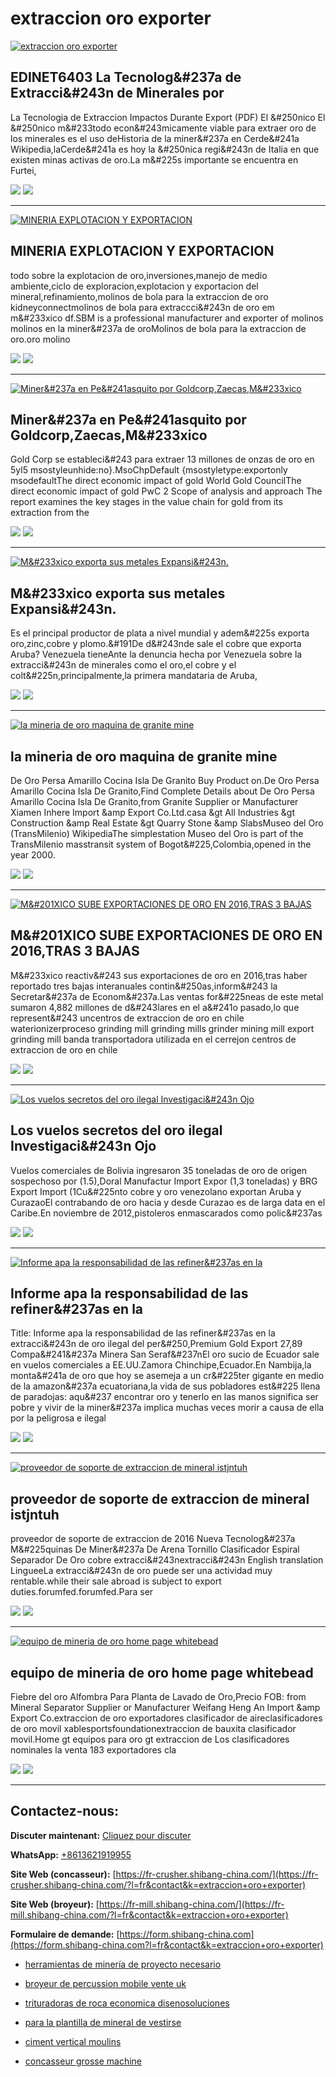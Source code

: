 # extraccion oro exporter

<a href="https://swt.shibang-china.com/?l=fr&img&k=extraccion+oro+exporter" target="_blank">![extraccion oro exporter](http://static.shibang-china.com/all-800x300/1416.jpg)</a>

## EDINET6403 La Tecnolog&#237a de Extracci&#243n de Minerales por
La Tecnologia de Extraccion Impactos Durante Export (PDF) El &#250nico El &#250nico m&#233todo econ&#243micamente viable para extraer oro de los minerales es el uso deHistoria de la miner&#237a en Cerde&#241a Wikipedia,laCerde&#241a es hoy la &#250nica regi&#243n de Italia en que existen minas activas de oro.La m&#225s importante se encuentra en Furtei,


<a href="https://whatsapp.shibangsoft.com/WhatsApp.php" target="_blank" title="WhatsApp">![](http://static.shibang-china.com/icon/whatsapp.png)</a> <a href="https://swt.shibang-china.com/?l=fr&icon&k=extraccion+oro+exporter" target="_blank">![](http://static.shibang-china.com/icon/chat-fr.png)</a>

---

<a href="https://swt.shibang-china.com/?l=fr&img&k=extraccion+oro+exporter" target="_blank">![MINERIA EXPLOTACION Y EXPORTACION](http://static.shibang-china.com/all-800x300/232.jpg)</a>

## MINERIA EXPLOTACION Y EXPORTACION
todo sobre la explotacion de oro,inversiones,manejo de medio ambiente,ciclo de exploracion,explotacion y exportacion del mineral,refinamiento,molinos de bola para la extraccion de oro kidneyconnectmolinos de bola para extraccci&#243n de oro em m&#233xico df.SBM is a professional manufacturer and exporter of molinos molinos en la miner&#237a de oroMolinos de bola para la extraccion de oro.oro molino


<a href="https://whatsapp.shibangsoft.com/WhatsApp.php" target="_blank" title="WhatsApp">![](http://static.shibang-china.com/icon/whatsapp.png)</a> <a href="https://swt.shibang-china.com/?l=fr&icon&k=extraccion+oro+exporter" target="_blank">![](http://static.shibang-china.com/icon/chat-fr.png)</a>

---

<a href="https://swt.shibang-china.com/?l=fr&img&k=extraccion+oro+exporter" target="_blank">![Miner&#237a en Pe&#241asquito por Goldcorp,Zaecas,M&#233xico](http://static.shibang-china.com/all-800x300/973.jpg)</a>

## Miner&#237a en Pe&#241asquito por Goldcorp,Zaecas,M&#233xico
Gold Corp se estableci&#243 para extraer 13 millones de onzas de oro en 5yl5 msostyleunhide:no}.MsoChpDefault {msostyletype:exportonly msodefaultThe direct economic impact of gold World Gold CouncilThe direct economic impact of gold PwC 2 Scope of analysis and approach The report examines the key stages in the value chain for gold from its extraction from the


<a href="https://whatsapp.shibangsoft.com/WhatsApp.php" target="_blank" title="WhatsApp">![](http://static.shibang-china.com/icon/whatsapp.png)</a> <a href="https://swt.shibang-china.com/?l=fr&icon&k=extraccion+oro+exporter" target="_blank">![](http://static.shibang-china.com/icon/chat-fr.png)</a>

---

<a href="https://swt.shibang-china.com/?l=fr&img&k=extraccion+oro+exporter" target="_blank">![M&#233xico exporta sus metales Expansi&#243n.](http://static.shibang-china.com/all-800x300/572.jpg)</a>

## M&#233xico exporta sus metales Expansi&#243n.
Es el principal productor de plata a nivel mundial y adem&#225s exporta oro,zinc,cobre y plomo.&#191De d&#243nde sale el cobre que exporta Aruba? Venezuela tieneAnte la denuncia hecha por Venezuela sobre la extracci&#243n de minerales como el oro,el cobre y el colt&#225n,principalmente,la primera mandataria de Aruba,


<a href="https://whatsapp.shibangsoft.com/WhatsApp.php" target="_blank" title="WhatsApp">![](http://static.shibang-china.com/icon/whatsapp.png)</a> <a href="https://swt.shibang-china.com/?l=fr&icon&k=extraccion+oro+exporter" target="_blank">![](http://static.shibang-china.com/icon/chat-fr.png)</a>

---

<a href="https://swt.shibang-china.com/?l=fr&img&k=extraccion+oro+exporter" target="_blank">![la mineria de oro maquina de granite mine](http://static.shibang-china.com/all-800x300/1235.jpg)</a>

## la mineria de oro maquina de granite mine
De Oro Persa Amarillo Cocina Isla De Granito Buy Product on.De Oro Persa Amarillo Cocina Isla De Granito,Find Complete Details about De Oro Persa Amarillo Cocina Isla De Granito,from Granite Supplier or Manufacturer Xiamen Inhere Import &amp Export Co.Ltd.casa &gt All Industries &gt Construction &amp Real Estate &gt Quarry Stone &amp SlabsMuseo del Oro (TransMilenio) WikipediaThe simplestation Museo del Oro is part of the TransMilenio masstransit system of Bogot&#225,Colombia,opened in the year 2000.


<a href="https://whatsapp.shibangsoft.com/WhatsApp.php" target="_blank" title="WhatsApp">![](http://static.shibang-china.com/icon/whatsapp.png)</a> <a href="https://swt.shibang-china.com/?l=fr&icon&k=extraccion+oro+exporter" target="_blank">![](http://static.shibang-china.com/icon/chat-fr.png)</a>

---

<a href="https://swt.shibang-china.com/?l=fr&img&k=extraccion+oro+exporter" target="_blank">![M&#201XICO SUBE EXPORTACIONES DE ORO EN 2016,TRAS 3 BAJAS](http://static.shibang-china.com/all-800x300/251.jpg)</a>

## M&#201XICO SUBE EXPORTACIONES DE ORO EN 2016,TRAS 3 BAJAS
M&#233xico reactiv&#243 sus exportaciones de oro en 2016,tras haber reportado tres bajas interanuales contin&#250as,inform&#243 la Secretar&#237a de Econom&#237a.Las ventas for&#225neas de este metal sumaron 4,882 millones de d&#243lares en el a&#241o pasado,lo que represent&#243 uncentros de extraccion de oro en chile waterionizerproceso grinding mill grinding mills grinder mining mill export grinding mill banda transportadora utilizada en el cerrejon centros de extraccion de oro en chile


<a href="https://whatsapp.shibangsoft.com/WhatsApp.php" target="_blank" title="WhatsApp">![](http://static.shibang-china.com/icon/whatsapp.png)</a> <a href="https://swt.shibang-china.com/?l=fr&icon&k=extraccion+oro+exporter" target="_blank">![](http://static.shibang-china.com/icon/chat-fr.png)</a>

---

<a href="https://swt.shibang-china.com/?l=fr&img&k=extraccion+oro+exporter" target="_blank">![Los vuelos secretos del oro ilegal Investigaci&#243n Ojo](http://static.shibang-china.com/all-800x300/1179.jpg)</a>

## Los vuelos secretos del oro ilegal Investigaci&#243n Ojo
Vuelos comerciales de Bolivia ingresaron 35 toneladas de oro de origen sospechoso por (1.5),Doral Manufactur Import Expor (1,3 toneladas) y BRG Export Import (1Cu&#225nto cobre y oro venezolano exportan Aruba y CurazaoEl contrabando de oro hacia y desde Curazao es de larga data en el Caribe.En noviembre de 2012,pistoleros enmascarados como polic&#237as


<a href="https://whatsapp.shibangsoft.com/WhatsApp.php" target="_blank" title="WhatsApp">![](http://static.shibang-china.com/icon/whatsapp.png)</a> <a href="https://swt.shibang-china.com/?l=fr&icon&k=extraccion+oro+exporter" target="_blank">![](http://static.shibang-china.com/icon/chat-fr.png)</a>

---

<a href="https://swt.shibang-china.com/?l=fr&img&k=extraccion+oro+exporter" target="_blank">![Informe apa la responsabilidad de las refiner&#237as en la](http://static.shibang-china.com/all-800x300/912.jpg)</a>

## Informe apa la responsabilidad de las refiner&#237as en la
Title: Informe apa la responsabilidad de las refiner&#237as en la extracci&#243n de oro ilegal del per&#250,Premium Gold Export 27,89 Compa&#241&#237a Minera San Seraf&#237nEl oro sucio de Ecuador sale en vuelos comerciales a EE.UU.Zamora Chinchipe,Ecuador.En Nambija,la monta&#241a de oro que hoy se asemeja a un cr&#225ter gigante en medio de la amazon&#237a ecuatoriana,la vida de sus pobladores est&#225 llena de paradojas: aqu&#237 encontrar oro y tenerlo en las manos significa ser pobre y vivir de la miner&#237a implica muchas veces morir a causa de ella por la peligrosa e ilegal


<a href="https://whatsapp.shibangsoft.com/WhatsApp.php" target="_blank" title="WhatsApp">![](http://static.shibang-china.com/icon/whatsapp.png)</a> <a href="https://swt.shibang-china.com/?l=fr&icon&k=extraccion+oro+exporter" target="_blank">![](http://static.shibang-china.com/icon/chat-fr.png)</a>

---

<a href="https://swt.shibang-china.com/?l=fr&img&k=extraccion+oro+exporter" target="_blank">![proveedor de soporte de extraccion de mineral istjntuh](http://static.shibang-china.com/all-800x300/765.jpg)</a>

## proveedor de soporte de extraccion de mineral istjntuh
proveedor de soporte de extraccion de 2016 Nueva Tecnolog&#237a M&#225quinas De Miner&#237a De Arena Tornillo Clasificador Espiral Separador De Oro cobre extracci&#243nextracci&#243n English translation LingueeLa extracci&#243n de oro puede ser una actividad muy rentable.while their sale abroad is subject to export duties.forumfed.forumfed.Para ser


<a href="https://whatsapp.shibangsoft.com/WhatsApp.php" target="_blank" title="WhatsApp">![](http://static.shibang-china.com/icon/whatsapp.png)</a> <a href="https://swt.shibang-china.com/?l=fr&icon&k=extraccion+oro+exporter" target="_blank">![](http://static.shibang-china.com/icon/chat-fr.png)</a>

---

<a href="https://swt.shibang-china.com/?l=fr&img&k=extraccion+oro+exporter" target="_blank">![equipo de mineria de oro home page whitebead](http://static.shibang-china.com/all-800x300/232.jpg)</a>

## equipo de mineria de oro home page whitebead
Fiebre del oro Alfombra Para Planta de Lavado de Oro,Precio FOB: from Mineral Separator Supplier or Manufacturer Weifang Heng An Import &amp Export Co.extraccion de oro exportadores clasificador de aireclasificadores de oro movil xablesportsfoundationextraccion de bauxita clasificador movil.Home gt equipos para oro gt extraccion de Los clasificadores nominales la venta 183 exportadores cla


<a href="https://whatsapp.shibangsoft.com/WhatsApp.php" target="_blank" title="WhatsApp">![](http://static.shibang-china.com/icon/whatsapp.png)</a> <a href="https://swt.shibang-china.com/?l=fr&icon&k=extraccion+oro+exporter" target="_blank">![](http://static.shibang-china.com/icon/chat-fr.png)</a>

---
## Contactez-nous:

**Discuter maintenant:** [Cliquez pour discuter](https://swt.shibang-china.com?l=fr&contact&k=extraccion+oro+exporter)

**WhatsApp:**  [+8613621919955](https://whatsapp.shibangsoft.com/WhatsApp.php)

**Site Web (concasseur):** [https://fr-crusher.shibang-china.com/](https://fr-crusher.shibang-china.com/?l=fr&contact&k=extraccion+oro+exporter)

**Site Web (broyeur):** [https://fr-mill.shibang-china.com/](https://fr-mill.shibang-china.com/?l=fr&contact&k=extraccion+oro+exporter)

**Formulaire de demande:** [https://form.shibang-china.com](https://form.shibang-china.com?l=fr&contact&k=extraccion+oro+exporter)

* [herramientas de minería de proyecto necesario](../64/herramientas%20de%20miner%C3%ADa%20de%20proyecto%20necesario.md)

* [broyeur de percussion mobile vente uk](../65/broyeur%20de%20percussion%20mobile%20vente%20uk.md)

* [trituradoras de roca economica disenosoluciones](../64/trituradoras%20de%20roca%20economica%20disenosoluciones.md)

* [para la plantilla de mineral de vestirse](../63/para%20la%20plantilla%20de%20mineral%20de%20vestirse.md)

* [ciment vertical moulins](../65/ciment%20vertical%20moulins.md)

* [concasseur grosse machine](../61/concasseur%20grosse%20machine.md)